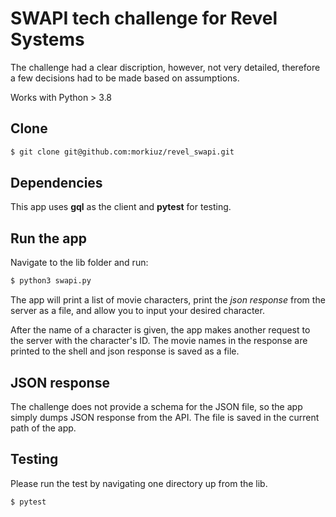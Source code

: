 # SWAPI tech challenge for Revel Systems
The challenge had a clear discription, however, not very detailed, therefore a few decisions had to be made based on assumptions. 

Works with Python > 3.8

## Clone 
```bash
$ git clone git@github.com:morkiuz/revel_swapi.git
```
## Dependencies
This app uses **gql** as the client and **pytest** for testing.

## Run the app
Navigate to the lib folder and run:
```bash
$ python3 swapi.py
```
The app will print a list of movie characters, print the *json response* from the server as a file, and allow
you to input your desired character.

After the name of a character is given, the app makes another request to the server with the character's ID. 
The movie names in the response are printed to the shell and json response is saved as a file. 

## JSON response
The challenge does not provide a schema for the JSON file, so the app simply dumps JSON response from the API.
The file is saved in the current path of the app. 

## Testing
Please run the test by navigating one directory up from the lib.
```bash
$ pytest
```
